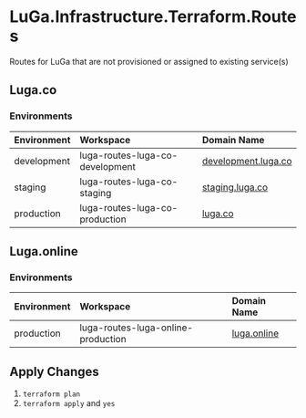# LuGa.Infrastructure.Terraform.Routes
Routes for LuGa that are not provisioned or assigned to existing service(s)

## Luga.co
### Environments
| Environment | Workspace                       | Domain Name                                |
|:------------|:--------------------------------|:-------------------------------------------|
| development | luga-routes-luga-co-development | [development.luga.co](development.luga.co) |
| staging     | luga-routes-luga-co-staging     | [staging.luga.co](staging.luga.co)         |
| production  | luga-routes-luga-co-production  | [luga.co](luga.co)                         |

## Luga.online
### Environments
| Environment | Workspace                          | Domain Name                |
|:------------|:-----------------------------------|:---------------------------|
| production  | luga-routes-luga-online-production | [luga.online](luga.online) |

## Apply Changes
1. `terraform plan`
2. `terraform apply` and `yes`